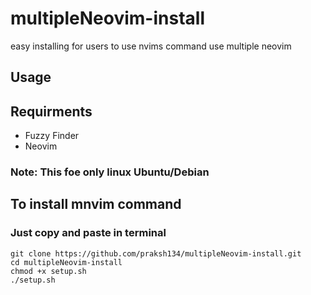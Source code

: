 # multipleNeovim-install
easy installing for users to use nvims command use multiple neovim

## Usage


## Requirments
* Fuzzy Finder
* Neovim

### Note: This foe only linux Ubuntu/Debian
## To install mnvim command

### Just copy and paste in terminal
```
git clone https://github.com/praksh134/multipleNeovim-install.git
cd multipleNeovim-install
chmod +x setup.sh
./setup.sh
```
